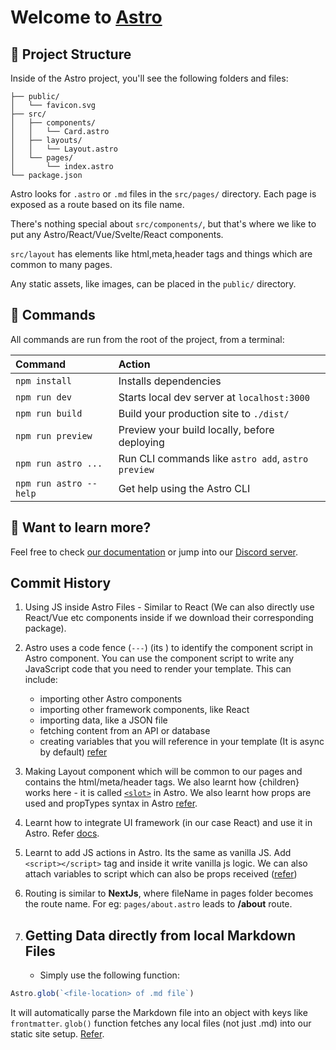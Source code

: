# Welcome to [Astro](https://astro.build)

## 🚀 Project Structure

Inside of the Astro project, you'll see the following folders and files:

```
├── public/
│   └── favicon.svg
├── src/
│   ├── components/
│   │   └── Card.astro
│   ├── layouts/
│   │   └── Layout.astro
│   └── pages/
│       └── index.astro
└── package.json
```

Astro looks for `.astro` or `.md` files in the `src/pages/` directory. Each page is exposed as a route based on its file name.

There's nothing special about `src/components/`, but that's where we like to put any Astro/React/Vue/Svelte/React components.

`src/layout` has elements like html,meta,header tags and things which are common to many pages.

Any static assets, like images, can be placed in the `public/` directory.

## 🧞 Commands

All commands are run from the root of the project, from a terminal:

| Command                | Action                                             |
| :--------------------- | :------------------------------------------------- |
| `npm install`          | Installs dependencies                              |
| `npm run dev`          | Starts local dev server at `localhost:3000`        |
| `npm run build`        | Build your production site to `./dist/`            |
| `npm run preview`      | Preview your build locally, before deploying       |
| `npm run astro ...`    | Run CLI commands like `astro add`, `astro preview` |
| `npm run astro --help` | Get help using the Astro CLI                       |

## 👀 Want to learn more?

Feel free to check [our documentation](https://docs.astro.build) or jump into our [Discord server](https://astro.build/chat).


## Commit History
1. Using JS inside Astro Files - Similar to React (We can also directly use React/Vue etc components inside if we download their corresponding package).

2. Astro uses a code fence (`---`) (its ) to identify the component script in Astro component. You can use the component script to write any JavaScript code that you need to render your template. This can include:
   - importing other Astro components
   - importing other framework components, like React
   - importing data, like a JSON file
   - fetching content from an API or database
   - creating variables that you will reference in your template
  (It is async by default) [refer](./src/pages/blog-api.astro#L1)

3. Making Layout component which will be common to our pages and contains the html/meta/header tags. We also learnt how {children} works here - it is called [`<slot>`](./src/layouts/Layout.astro#L32) in Astro. We also learnt how props are used and propTypes syntax in Astro [refer](./src/layouts/Layout.astro#L4).

4. Learnt how to integrate UI framework (in our case React) and use it in Astro. Refer [docs](https://docs.astro.build/en/guides/integrations-guide/react/).

5. Learnt to add JS actions in Astro. Its the same as vanilla JS. Add `<script></script>` tag and inside it write vanilla js logic. We can also attach variables to script which can also be props received ([refer](./src/components/Tabs.astro#L48))

6. Routing is similar to **NextJs**, where fileName in pages folder becomes the route name. For eg: `pages/about.astro` leads to **/about** route.

7. ## Getting Data directly from local Markdown Files
    - Simply use the following function:
 ```javascript
 Astro.glob(`<file-location> of .md file`)
 ```
 It will automatically parse the Markdown file into an object with keys like `frontmatter`. `glob()` function fetches any local files (not just .md) into our static site setup. [Refer](./src/pages/blog.astro#L7).